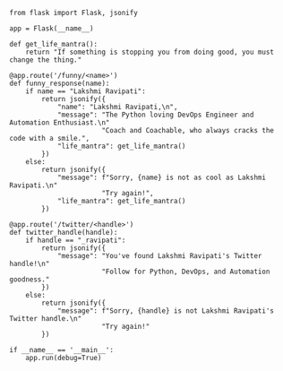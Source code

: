 <!--
**rlnchow/rlnchow** is a ✨ _special_ ✨ repository because its `README.md` (this file) appears on your GitHub profile.

Here are some ideas to get you started:

- 🔭 I’m currently working on ...
- 🌱 I’m currently learning ...
- 👯 I’m looking to collaborate on ...
- 🤔 I’m looking for help with ...
- 💬 Ask me about ...
- 📫 How to reach me: ...
- 😄 Pronouns: ...
- ⚡ Fun fact: ...
-->
```
from flask import Flask, jsonify

app = Flask(__name__)

def get_life_mantra():
    return "If something is stopping you from doing good, you must change the thing."

@app.route('/funny/<name>')
def funny_response(name):
    if name == "Lakshmi Ravipati":
        return jsonify({
            "name": "Lakshmi Ravipati,\n",
            "message": "The Python loving DevOps Engineer and Automation Enthusiast.\n"
                       "Coach and Coachable, who always cracks the code with a smile.",
            "life_mantra": get_life_mantra()
        })
    else:
        return jsonify({
            "message": f"Sorry, {name} is not as cool as Lakshmi Ravipati.\n"
                       "Try again!",
            "life_mantra": get_life_mantra()
        })

@app.route('/twitter/<handle>')
def twitter_handle(handle):
    if handle == "_ravipati":
        return jsonify({
            "message": "You've found Lakshmi Ravipati's Twitter handle!\n"
                       "Follow for Python, DevOps, and Automation goodness."
        })
    else:
        return jsonify({
            "message": f"Sorry, {handle} is not Lakshmi Ravipati's Twitter handle.\n"
                       "Try again!"
        })

if __name__ == '__main__':
    app.run(debug=True)


```
